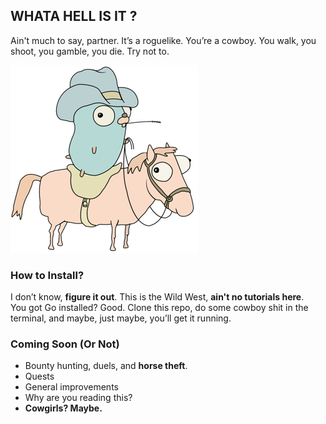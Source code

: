 ## **WHATA HELL IS IT ?**  

Ain't much to say, partner. It’s a roguelike. You’re a cowboy. You walk, you shoot, you gamble, you die. Try not to. 

![logo](/assets/hat.png)

### **How to Install?**  
I don’t know, **figure it out**. This is the Wild West, **ain't no tutorials here**.  
You got Go installed? Good. Clone this repo, do some cowboy shit in the terminal, and maybe, just maybe, you’ll get it running.  

### **Coming Soon (Or Not)**  
- Bounty hunting, duels, and **horse theft**.  
- Quests
- General improvements
- Why are you reading this?  
- **Cowgirls? Maybe.**    